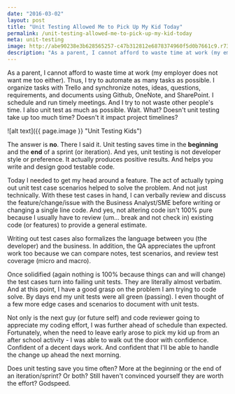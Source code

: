 ```yaml
---
date: "2016-03-02"
layout: post
title: "Unit Testing Allowed Me to Pick Up My Kid Today"
permalink: /unit-testing-allowed-me-to-pick-up-my-kid-today
meta: unit-testing
image: http://abe90238e3b628565257-c47b312812e6878374960f5d0b7661c9.r73.cf1.rackcdn.com/unit-testing-drive.jpg
description: "As a parent, I cannot afford to waste time at work (my employer does not want me too either).  Thus I try to automate as many tasks as possible.  I also unit test as much as possible."
---
```

As a parent, I cannot afford to waste time at work (my employer does not want me too either).  Thus, I try to automate as many tasks as possible.  I organize tasks with Trello and synchronize notes, ideas, questions, requirements, and documents using Github, OneNote, and SharePoint.  I schedule and run timely meetings.  And I try to not waste other people's time.  I also unit test as much as possible.  Wait.  What?  Doesn't unit testing take up too much time?  Doesn't it impact project timelines?

![alt text]({{ page.image }} "Unit Testing Kids")

The answer is **no**.  There I said it.  Unit testing saves time in the **beginning** and the **end** of a sprint (or iteration).  And yes, unit testing is not developer style or preference.  It actually produces positive results.  And helps you write and design good testable code.

Today I needed to get my head around a feature.  The act of actually typing out unit test case scenarios helped to solve the problem.  And not just technically.  With these test cases in hand, I can verbally review and discuss the feature/change/issue with the Business Analyst/SME before writing or changing a single line code.  And yes, not altering code isn't 100% pure because I usually have to review (um... break and not check in) existing code (or features) to provide a general estimate.

Writing out test cases also formalizes the language between you (the developer) and the business.  In addition, the QA appreciates the upfront work too because we can compare notes, test scenarios, and review test coverage (micro and macro).

Once solidified (again nothing is 100% because things can and will change) the test cases turn into failing unit tests.  They are literally almost verbatim.  And at this point, I have a good grasp on the problem I am trying to code solve.  By days end my unit tests were all green (passing).  I even thought of a few more edge cases and scenarios to document with unit tests.

Not only is the next guy (or future self) and code reviewer going to appreciate my coding effort, I was further ahead of schedule than expected.  Fortunately, when the need to leave early arose to pick my kid up from an after school activity - I was able to walk out the door with confidence.  Confident of a decent days work.  And confident that I'll be able to handle the change up ahead the next morning.

Does unit testing save you time often?  More at the beginning or the end of an iteration/sprint?  Or both?  Still haven't convinced yourself they are worth the effort?  Godspeed.

